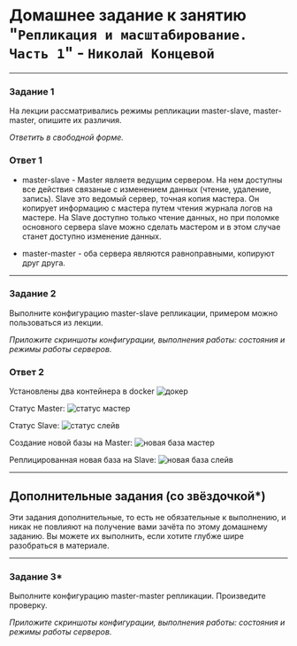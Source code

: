 # Домашнее задание к занятию "`Репликация и масштабирование. Часть 1`" - `Николай Концевой`

---

### Задание 1

На лекции рассматривались режимы репликации master-slave, master-master, опишите их различия.

*Ответить в свободной форме.*



### Ответ 1

- master-slave - Master являетя ведущим сервером. На нем доступны все действия связаные с изменением данных (чтение, удаление, запись). Slave это ведомый сервер, точная копия мастера. Он копирует информацию с мастера путем чтения журнала логов на мастере. На Slave доступно только чтение данных, но при поломке основного сервера slave можно сделать мастером и в этом случае станет доступно изменение данных.

- master-master - оба сервера являются равноправными, копируют друг друга.

---


### Задание 2

Выполните конфигурацию master-slave репликации, примером можно пользоваться из лекции.

*Приложите скриншоты конфигурации, выполнения работы: состояния и режимы работы серверов.*

### Ответ 2

Установлены два контейнера в docker
![докер](https://github.com/Stitchzxz/homework_netology/blob/main/screen/docker_ps.png)

Статус Master:
![статус мастер](https://github.com/Stitchzxz/homework_netology/blob/main/screen/status_master.png)

Статус Slave:
![статус слейв](https://github.com/Stitchzxz/homework_netology/blob/main/screen/status_slave.png)

Создание новой базы на Master:
![новая база мастер](https://github.com/Stitchzxz/homework_netology/blob/main/screen/master-db.png)

Реплицированная новая база на Slave:
![новая база слейв](https://github.com/Stitchzxz/homework_netology/blob/main/screen/slave-db.png)

---

## Дополнительные задания (со звёздочкой*)
Эти задания дополнительные, то есть не обязательные к выполнению, и никак не повлияют на получение вами зачёта по этому домашнему заданию. Вы можете их выполнить, если хотите глубже шире разобраться в материале.

---

### Задание 3* 

Выполните конфигурацию master-master репликации. Произведите проверку.

*Приложите скриншоты конфигурации, выполнения работы: состояния и режимы работы серверов.*